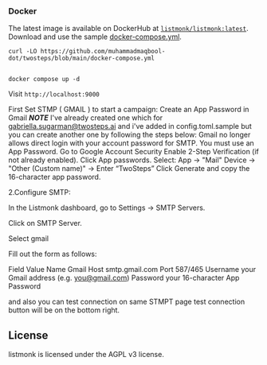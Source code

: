 


### Docker

The latest image is available on DockerHub at [`listmonk/listmonk:latest`](https://hub.docker.com/r/listmonk/listmonk/tags?page=1&ordering=last_updated&name=latest).
Download and use the sample [docker-compose.yml](https://github.com/knadh/listmonk/blob/master/docker-compose.yml).


```shell
curl -LO https://github.com/muhammadmaqbool-dot/twosteps/blob/main/docker-compose.yml


docker compose up -d
```
Visit `http://localhost:9000`


First Set STMP ( GMAIL ) to start a campaign:
Create an App Password in Gmail 
***NOTE***  I've already created one which for gabriella.sugarman@twosteps.ai and i've added in config.toml.sample but you can create another one by following the steps below:
Gmail no longer allows direct login with your account password for SMTP. You must use an App Password.
Go to Google Account Security
Enable 2-Step Verification (if not already enabled).
Click App passwords.
Select:
App → "Mail"
Device → "Other (Custom name)" → Enter “TwoSteps”
Click Generate and copy the 16-character app password.

2.Configure SMTP:

In the Listmonk dashboard, go to
Settings → SMTP Servers.

Click on SMTP Server.

Select gmail

Fill out the form as follows:

Field	Value
Name	Gmail
Host	smtp.gmail.com
Port	587/465
Username	your Gmail address (e.g. you@gmail.com)
Password	your 16-character App Password


and also you can test connection on same STMPT page 
test connection button will be on the bottom right.

 



## License
listmonk is licensed under the AGPL v3 license.




